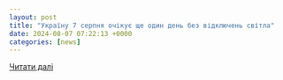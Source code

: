 ```yaml
---
layout: post
title: "Україну 7 серпня очікує ще один день без відключень світла"
date: 2024-08-07 07:22:13 +0000
categories: [news]
---
```


[Читати далі](https://mykyivregion.com.ua/news/ukrayinu-7-serpnya-ocikuje-shhe-odin-den-bez-vidklyucen-svitla)
